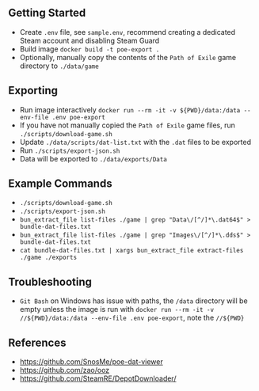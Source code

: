 ## Getting Started

- Create `.env` file, see `sample.env`, recommend creating a dedicated Steam account and disabling Steam Guard
- Build image `docker build -t poe-export .`
- Optionally, manually copy the contents of the `Path of Exile` game directory to `./data/game`

## Exporting

- Run image interactively `docker run --rm -it -v ${PWD}/data:/data --env-file .env poe-export`
- If you have not manually copied the `Path of Exile` game files, run `./scripts/download-game.sh`
- Update `./data/scripts/dat-list.txt` with the `.dat` files to be exported
- Run `./scripts/export-json.sh`
- Data will be exported to `./data/exports/Data`

## Example Commands

- `./scripts/download-game.sh`
- `./scripts/export-json.sh`
- `bun_extract_file list-files ./game | grep "Data\/[^/]*\.dat64$" > bundle-dat-files.txt`
- `bun_extract_file list-files ./game | grep "Images\/[^/]*\.dds$" > bundle-dat-files.txt`
- `cat bundle-dat-files.txt | xargs bun_extract_file extract-files ./game ./exports`

## Troubleshooting

- `Git Bash` on Windows has issue with paths, the `/data` directory will be empty unless the image is run with `docker run --rm -it -v //${PWD}/data:/data --env-file .env poe-export`, note the `//${PWD}`

## References

- https://github.com/SnosMe/poe-dat-viewer
- https://github.com/zao/ooz
- https://github.com/SteamRE/DepotDownloader/
